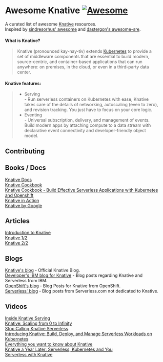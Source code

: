 # Awesome Knative [![Awesome](https://cdn.rawgit.com/sindresorhus/awesome/d7305f38d29fed78fa85652e3a63e154dd8e8829/media/badge.svg)](https://github.com/sindresorhus/awesome)  
A curated list of awesome [Knative](https://knative.dev) resources.  
Inspired by [sindresorhus' awesome](https://github.com/sindresorhus/awesome) and [dastergon's awesome-sre](https://github.com/dastergon/awesome-sre/).

#### What is Knative?
> Knative (pronounced kay-nay-tiv) extends [Kubernetes](https://kubernetes.io/) to provide a set of middleware components that are essential to build modern, source-centric, and container-based applications that can run anywhere: on premises, in the cloud, or even in a third-party data center.  

#### Knative features:
 >- Serving  
    - Run serverless containers on Kubernetes with ease, Knative takes care of the details of networking, autoscaling (even to zero), and revision tracking. You just have to focus on your core logic.
 >- Eventing  
    - Universal subscription, delivery, and management of events. Build modern apps by attaching compute to a data stream with declarative event connectivity and developer-friendly object model. 

## Contributing  


## Books / Docs    
[Knative Docs](https://knative.dev/docs/)  
[Knative Cookbook](https://www.oreilly.com/library/view/getting-started-with/9781492047025/)  
[Knative Cookbook - Build Effective Serverless Applications with Kubernetes and Openshift](https://developers.redhat.com/books/knative-cookbook/)  
[Knative in Action](https://livebook.manning.com/book/knative-in-action/welcome/v-2/)  
[Knative by Google](https://cloud.google.com/knative/)  


## Articles  
[Introduction to Knative](https://medium.com/@pczarkowski/introduction-to-knative-b93a0b9aeeef)  
[Knative 1/2](https://medium.com/@pczarkowski/introduction-to-knative-b93a0b9aeeef)  
[Knative 2/2](https://medium.com/google-cloud/knative-2-2-e542d71d531d)  


## Blogs  
[Knative's blog](https://knative.dev/blog/) - Official Knative Blog.  
[Developer's  IBM blog for Knative](https://developer.ibm.com/components/knative/blogs/) - Blog posts regarding Knative and Serverless from IBM.    
[OpenShift's blog](https://www.openshift.com/blog/tag/knative) - Blog Posts for Knative from OpenShift.  
[Serverless' blog](https://www.serverless.com/blog/category/guides-and-tutorials/) - Blog posts from Serverless.com not dedicated to Knative.  


## Videos  
[Inside Knative Serving](https://www.youtube.com/watch?v=-tvQgLbcNtg)  
[Knative: Scaling from 0 to Infinity](https://www.youtube.com/watch?v=OPSIPr-Cybs)  
[Stop Calling Knative Serverless](https://www.youtube.com/watch?v=28CqZZFdwBY)  
[Introducing Knative: Build, Deploy, and Manage Serverless Workloads on Kubernetes](https://www.youtube.com/watch?v=AIDKDLxiCdk)  
[Everything you want to know about Knative](https://www.youtube.com/watch?v=PSnVGk73CjQ)  
[Knative a Year Later: Serverless, Kubernetes and You](https://www.youtube.com/watch?v=PvuqSTVXSQA)  
[Serverless with Knative](https://www.youtube.com/watch?v=PvuqSTVXSQA)


